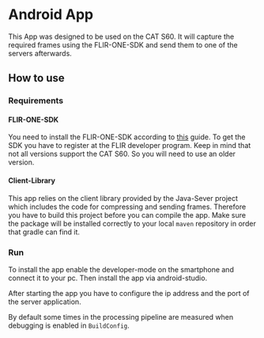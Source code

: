 # Android App

This App was designed to be used on the CAT S60. It will capture the required frames using the FLIR-ONE-SDK and send them to one of the servers afterwards.

## How to use

### Requirements

#### FLIR-ONE-SDK

You need to install the FLIR-ONE-SDK according to [this](https://developer.flir.com/getting-started/android-platform-guide-flir-one-cat-s60/) guide.
To get the SDK you have to register at the FLIR developer program.
Keep in mind that not all versions support the CAT S60.
So you will need to use an older version.

#### Client-Library

This app relies on the client library provided by the Java-Sever project which includes the code for compressing and sending frames.
Therefore you have to build this project before you can compile the app.
Make sure the package will be installed correctly to your local `maven` repository in order that gradle can find it.

### Run

To install the app enable the developer-mode on the smartphone and connect it to your pc.
Then install the app via android-studio.

After starting the app you have to configure the ip address and the port of the server application.

By default some times in the processing pipeline are measured when debugging is enabled in `BuildConfig`.